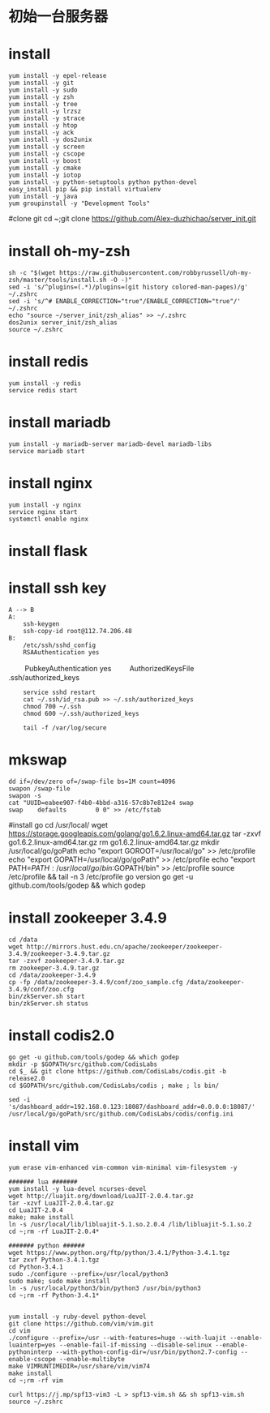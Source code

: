 初始一台服务器 
==============  

# install 
    yum install -y epel-release
   	yum install -y git
	yum install -y sudo
	yum install -y zsh
	yum install -y tree
	yum install -y lrzsz
	yum install -y strace
	yum install -y htop
	yum install -y ack
	yum install -y dos2unix
	yum install -y screen
	yum install -y cscope
	yum install -y boost
	yum install -y cmake
	yum install -y iotop
	yum install -y python-setuptools python python-devel
	easy_install pip && pip install virtualenv
	yum install -y java
	yum groupinstall -y "Development Tools"



#clone git
	cd ~;git clone https://github.com/Alex-duzhichao/server_init.git


# install oh-my-zsh
	sh -c "$(wget https://raw.githubusercontent.com/robbyrussell/oh-my-zsh/master/tools/install.sh -O -)"
	sed -i 's/^plugins=(.*)/plugins=(git history colored-man-pages)/g' ~/.zshrc
	sed -i 's/^# ENABLE_CORRECTION="true"/ENABLE_CORRECTION="true"/' ~/.zshrc
	echo "source ~/server_init/zsh_alias" >> ~/.zshrc
	dos2unix server_init/zsh_alias
	source ~/.zshrc

# install redis
	yum install -y redis
	service redis start

# install mariadb
	yum install -y mariadb-server mariadb-devel mariadb-libs
	service mariadb start

# install nginx
	yum install -y nginx
  	service nginx start
  	systemctl enable nginx

# install flask

# install ssh key 
	A --> B
	A:
		ssh-keygen
		ssh-copy-id root@112.74.206.48
	B:
		/etc/ssh/sshd_config
		RSAAuthentication yes
　　    PubkeyAuthentication yes
　　    AuthorizedKeysFile .ssh/authorized_keys
	
		service sshd restart
		cat ~/.ssh/id_rsa.pub >> ~/.ssh/authorized_keys
		chmod 700 ~/.ssh
        chmod 600 ~/.ssh/authorized_keys

        tail -f /var/log/secure

# mkswap 
	dd if=/dev/zero of=/swap-file bs=1M count=4096
	swapon /swap-file
	swapon -s
	cat "UUID=eabee907-f4b0-4bbd-a316-57c8b7e812e4 swap                    swap    defaults        0 0" >> /etc/fstab

#install go
	cd /usr/local/
	wget https://storage.googleapis.com/golang/go1.6.2.linux-amd64.tar.gz
	tar -zxvf go1.6.2.linux-amd64.tar.gz 
	rm go1.6.2.linux-amd64.tar.gz 
	mkdir /usr/local/go/goPath
	echo "export GOROOT=/usr/local/go" >> /etc/profile
	echo "export GOPATH=/usr/local/go/goPath" >> /etc/profile
	echo "export PATH=$PATH:/usr/local/go/bin:$GOPATH/bin" >> /etc/profile
	source /etc/profile && tail -n 3 /etc/profile
	go version
	go get -u github.com/tools/godep && which godep

# install zookeeper 3.4.9
	cd /data
	wget http://mirrors.hust.edu.cn/apache/zookeeper/zookeeper-3.4.9/zookeeper-3.4.9.tar.gz
	tar -zxvf zookeeper-3.4.9.tar.gz
	rm zookeeper-3.4.9.tar.gz 
	cd /data/zookeeper-3.4.9
	cp -fp /data/zookeeper-3.4.9/conf/zoo_sample.cfg /data/zookeeper-3.4.9/conf/zoo.cfg
	bin/zkServer.sh start
	bin/zkServer.sh status

# install codis2.0
	go get -u github.com/tools/godep && which godep
	mkdir -p $GOPATH/src/github.com/CodisLabs
	cd $_ && git clone https://github.com/CodisLabs/codis.git -b release2.0
	cd $GOPATH/src/github.com/CodisLabs/codis ; make ; ls bin/

	sed -i 's/dashboard_addr=192.168.0.123:18087/dashboard_addr=0.0.0.0:18087/' /usr/local/go/goPath/src/github.com/CodisLabs/codis/config.ini


# install vim
    yum erase vim-enhanced vim-common vim-minimal vim-filesystem -y

	####### lua #######
	yum install -y lua-devel ncurses-devel
	wget http://luajit.org/download/LuaJIT-2.0.4.tar.gz
	tar -xzvf LuaJIT-2.0.4.tar.gz
	cd LuaJIT-2.0.4
	make; make install
	ln -s /usr/local/lib/libluajit-5.1.so.2.0.4 /lib/libluajit-5.1.so.2
	cd ~;rm -rf LuaJIT-2.0.4*

	####### python ######
	wget https://www.python.org/ftp/python/3.4.1/Python-3.4.1.tgz
	tar zxvf Python-3.4.1.tgz
	cd Python-3.4.1
	sudo ./configure --prefix=/usr/local/python3
	sudo make; sudo make install
	ln -s /usr/local/python3/bin/python3 /usr/bin/python3
	cd ~;rm -rf Python-3.4.1*


	yum install -y ruby-devel python-devel
    git clone https://github.com/vim/vim.git
    cd vim
    ./configure --prefix=/usr --with-features=huge --with-luajit --enable-luainterp=yes --enable-fail-if-missing --disable-selinux --enable-pythoninterp --with-python-config-dir=/usr/bin/python2.7-config --enable-cscope --enable-multibyte
    make VIMRUNTIMEDIR=/usr/share/vim/vim74
    make install
    cd ~;rm -rf vim

    curl https://j.mp/spf13-vim3 -L > spf13-vim.sh && sh spf13-vim.sh    
    source ~/.zshrc

